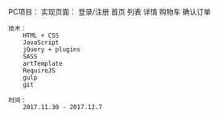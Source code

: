 PC项目：
	实现页面：
		登录/注册
		首页
		列表
		详情
		购物车
		确认订单

	技术：
		HTML + CSS
		JavaScript
		jQuery + plugins
		SASS
		artTemplate
		RequireJS
		gulp
		git

	时间：
		2017.11.30 - 2017.12.7